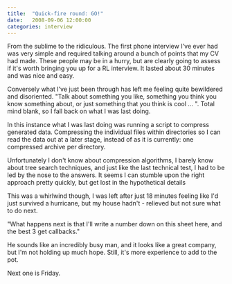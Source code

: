```yaml
---
title:  "Quick-fire round: GO!"
date:   2008-09-06 12:00:00
categories: interview
---
```


From the sublime to the ridiculous. The first phone interview I've ever had was very simple and required talking around a bunch of points that my CV had made. These people may be in a hurry, but are clearly going to assess if it's worth bringing you up for a RL interview. It lasted about 30 minutes and was nice and easy.

Conversely what I've just been through has left me feeling quite bewildered and disoriented. "Talk about something you like, something you think you know something about, or just something that you think is cool ... ". Total mind blank, so I fall back on what I was last doing.

In this instance what I was last doing was running a script to compress generated data. Compressing the individual files within directories so I can read the data out at a later stage, instead of as it is currently: one compressed archive per directory.

Unfortunately I don't know about compression algorithms, I barely know about tree search techniques, and just like the last technical test, I had to be led by the nose to the answers. It seems I can stumble upon the right approach pretty quickly, but get lost in the hypothetical details

This was a whirlwind though, I was left after just 18 minutes feeling like I'd just survived a hurricane, but my house hadn't - relieved but not sure what to do next.

"What happens next is that I'll write a number down on this sheet here, and the best 3 get callbacks."

He sounds like an incredibly busy man, and it looks like a great company, but I'm not holding up much hope. Still, it's more experience to add to the pot.

Next one is Friday.
